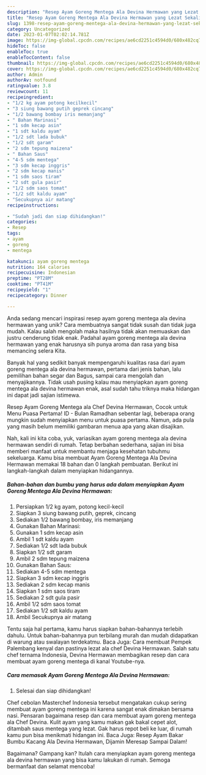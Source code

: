 ```yaml
---
description: "Resep Ayam Goreng Mentega Ala Devina Hermawan yang Lezat Sekali"
title: "Resep Ayam Goreng Mentega Ala Devina Hermawan yang Lezat Sekali"
slug: 1398-resep-ayam-goreng-mentega-ala-devina-hermawan-yang-lezat-sekali
category: Uncategorized
date: 2023-01-07T02:02:14.781Z
image: https://img-global.cpcdn.com/recipes/ae6cd2251c4594d0/680x482cq70/ayam-goreng-mentega-ala-devina-hermawan-foto-resep-utama.jpg
hideToc: false
enableToc: true
enableTocContent: false
thumbnail: https://img-global.cpcdn.com/recipes/ae6cd2251c4594d0/680x482cq70/ayam-goreng-mentega-ala-devina-hermawan-foto-resep-utama.jpg
cover: https://img-global.cpcdn.com/recipes/ae6cd2251c4594d0/680x482cq70/ayam-goreng-mentega-ala-devina-hermawan-foto-resep-utama.jpg
author: Admin
authorAv: notfound
ratingvalue: 3.8
reviewcount: 11
recipeingredient:
- "1/2 kg ayam potong kecilkecil"
- "3 siung bawang putih geprek cincang"
- "1/2 bawang bombay iris memanjang"
- " Bahan Marinasi"
- "1 sdm kecap asin"
- "1 sdt kaldu ayam"
- "1/2 sdt lada bubuk"
- "1/2 sdt garam"
- "2 sdm tepung maizena"
- " Bahan Saus"
- "4-5 sdm mentega"
- "3 sdm kecap inggris"
- "2 sdm kecap manis"
- "1 sdm saos tiram"
- "2 sdt gula pasir"
- "1/2 sdm saos tomat"
- "1/2 sdt kaldu ayam"
- "Secukupnya air matang"
recipeinstructions:

- "Sudah jadi dan siap dihidangkan!"
categories:
- Resep
tags:
- ayam
- goreng
- mentega

katakunci: ayam goreng mentega 
nutrition: 164 calories
recipecuisine: Indonesian
preptime: "PT28M"
cooktime: "PT41M"
recipeyield: "1"
recipecategory: Dinner

---
```





Anda sedang mencari inspirasi resep ayam goreng mentega ala devina hermawan yang unik? Cara membuatnya sangat tidak susah dan tidak juga mudah. Kalau salah mengolah maka hasilnya tidak akan memuaskan dan justru cenderung tidak enak. Padahal ayam goreng mentega ala devina hermawan yang enak harusnya sih punya aroma dan rasa yang bisa memancing selera Kita.





Banyak hal yang sedikit banyak mempengaruhi kualitas rasa dari ayam goreng mentega ala devina hermawan, pertama dari jenis bahan, lalu pemilihan bahan segar dan Bagus, sampai cara mengolah dan menyajikannya. Tidak usah pusing kalau mau menyiapkan ayam goreng mentega ala devina hermawan enak,      asal sudah tahu triknya maka hidangan ini dapat jadi sajian istimewa.














Resep Ayam Goreng Mentega ala Chef Devina Hermawan, Cocok untuk Menu Puasa Pertama! ID - Bulan Ramadhan sebentar lagi, beberapa orang mungkin sudah menyiapkan menu untuk puasa pertama. Namun, ada pula yang masih belum memiliki gambaran menua apa yang akan disajikan.






Nah, kali ini kita coba, yuk, variasikan ayam goreng mentega ala devina hermawan sendiri di rumah. Tetap berbahan sederhana, sajian ini bisa memberi manfaat untuk membantu menjaga kesehatan tubuhmu sekeluarga. Kamu bisa membuat Ayam Goreng Mentega Ala Devina Hermawan memakai 18 bahan dan 0 langkah pembuatan. Berikut ini langkah-langkah dalam menyiapkan hidangannya.

<!--inarticleads1-->

##### Bahan-bahan dan bumbu yang harus ada dalam menyiapkan Ayam Goreng Mentega Ala Devina Hermawan:

1. Persiapkan 1/2 kg ayam, potong kecil-kecil
1. Siapkan 3 siung bawang putih, geprek, cincang
1. Sediakan 1/2 bawang bombay, iris memanjang
1. Gunakan  Bahan Marinasi:
1. Gunakan 1 sdm kecap asin
1. Ambil 1 sdt kaldu ayam
1. Sediakan 1/2 sdt lada bubuk
1. Siapkan 1/2 sdt garam
1. Ambil 2 sdm tepung maizena
1. Gunakan  Bahan Saus:
1. Sediakan 4-5 sdm mentega
1. Siapkan 3 sdm kecap inggris
1. Sediakan 2 sdm kecap manis
1. Siapkan 1 sdm saos tiram
1. Sediakan 2 sdt gula pasir
1. Ambil 1/2 sdm saos tomat
1. Sediakan 1/2 sdt kaldu ayam
1. Ambil Secukupnya air matang


Tentu saja hal pertama, kamu harus siapkan bahan-bahannya terlebih dahulu. Untuk bahan-bahannya pun terbilang murah dan mudah didapatkan di warung atau swalayan terdekatmu. Baca Juga: Cara membuat Pempek Palembang kenyal dan pastinya lezat ala chef Devina Hermawan. Salah satu chef ternama Indonesia, Devina Hermawan membagikan resep dan cara membuat ayam goreng mentega di kanal Youtube-nya. 

<!--inarticleads2-->

##### Cara memasak Ayam Goreng Mentega Ala Devina Hermawan:


1. Selesai dan siap dihidangkan!

Chef cebolan Masterchef Indonesia tersebut mengatakan cukup sering membuat ayam goreng mentega ini karena sangat enak dimakan bersama nasi. Pensaran bagaimana resep dan cara membuat ayam goreng mentega ala Chef Devina. Kulit ayam yang kamu makan gak bakal cepet alot, ditambah saus mentega yang lezat. Gak harus repot beli ke luar, di rumah kamu pun bisa menikmati hidangan ini. Baca Juga: Resep Ayam Bakar Bumbu Kacang Ala Devina Hermawan, Dijamin Meresap Sampai Dalam! 

Bagaimana? Gampang kan? Itulah cara menyiapkan ayam goreng mentega ala devina hermawan yang bisa kamu lakukan di rumah. Semoga bermanfaat dan selamat mencoba!
